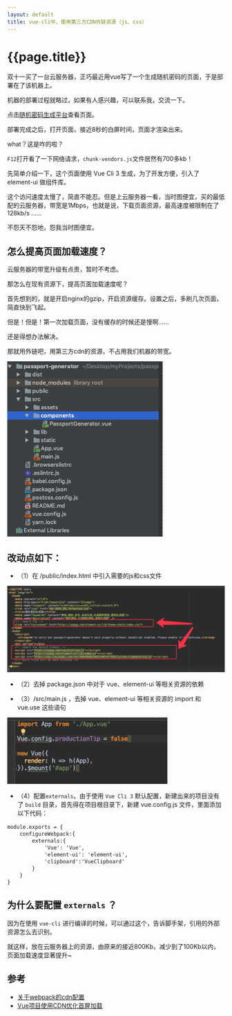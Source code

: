 ```yaml
---
layout: default
title: vue-cli中，使用第三方CDN外链资源（js、css）
---
```


# {{page.title}}

双十一买了一台云服务器，正巧最近用vue写了一个生成随机密码的页面，于是部署在了该机器上。

机器的部署过程就略过，如果有人感兴趣，可以联系我，交流一下。

点击[随机密码生成平台](http://password.ecool.fun/)查看页面。

部署完成之后，打开页面，接近8秒的白屏时间，页面才渲染出来。

what？这是咋的啦？

`F12`打开看了一下网络请求，`chunk-vendors.js`文件居然有700多kb！

先简单介绍一下，这个页面使用 Vue Cli 3 生成，为了开发方便，引入了 element-ui 做组件库。

这个访问速度太慢了，简直不能忍。但是上云服务器一看，当时图便宜，买的最低配的云服务器，带宽是1Mbps，也就是说，下载页面资源，最高速度被限制在了 128kb/s ……

不怨天不怨地，怨我当时图便宜。

## 怎么提高页面加载速度？

云服务器的带宽升级有点贵，暂时不考虑。

那怎么在现有资源下，提高页面加载速度呢？

首先想到的，就是开启nginx的gzip，开启资源缓存。设置之后，多刷几次页面，简直快到飞起。

但是！但是！第一次加载页面，没有缓存的时候还是慢啊……

还是得想办法解决。

那就用外链吧，用第三方cdn的资源，不占用我们机器的带宽。

![代码目录](/static/2018/11/23/QQ20181123-161809.png)

## 改动点如下：

* （1）在 /public/index.html 中引入需要的js和css文件

![index.html](/static/2018/11/23/QQ20181123-162513.png)

* （2）去掉 package.json 中对于 vue、element-ui 等相关资源的依赖

* （3）/src/main.js ，去掉 vue、element-ui 等相关资源的 import 和 vue.use 这些语句

![main.js](/static/2018/11/23/QQ20181123-162930.png)

* （4）配置`externals`。由于使用 `Vue Cli 3` 默认配置，新建出来的项目没有了 `build` 目录，首先得在项目根目录下，新建 vue.config.js 文件，里面添加以下代码：

```
module.exports = {
    configureWebpack:{
        externals:{
            'Vue': 'Vue',
            'element-ui': 'element-ui',
            'clipboard':'VueClipboard'
        }
    }
}
```

## 为什么要配置 `externals` ？ 

因为在使用 `vue-cli` 进行编译的时候，可以通过这个，告诉脚手架，引用的外部资源怎么去识别。

就这样，放在云服务器上的资源，由原来的接近800Kb，减少到了100Kb以内，页面加载速度显著提升~

## 参考

* [关于webpack的cdn配置](https://www.cnblogs.com/axel10/p/9483754.html)
* [Vue项目使用CDN优化首屏加载](http://www.cnblogs.com/Fordestiny/p/8684556.html)



